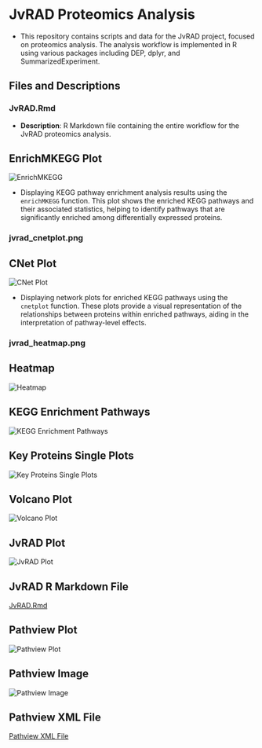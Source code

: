 # JvRAD Proteomics Analysis

- This repository contains scripts and data for the JvRAD project, focused on proteomics analysis. The analysis workflow is implemented in R using various packages including DEP, dplyr, and SummarizedExperiment.

## Files and Descriptions

### JvRAD.Rmd
- **Description**: R Markdown file containing the entire workflow for the JvRAD proteomics analysis.


## EnrichMKEGG Plot

![EnrichMKEGG](enrichMKEGG.png)

- Displaying KEGG pathway enrichment analysis results using the `enrichMKEGG` function. This plot shows the enriched KEGG pathways and their associated statistics, helping to identify pathways that are significantly enriched among differentially expressed proteins.


### jvrad_cnetplot.png
## CNet Plot
![CNet Plot](jvrad_cnetplot.png)

- Displaying network plots for enriched KEGG pathways using the `cnetplot` function. These plots provide a visual representation of the relationships between proteins within enriched pathways, aiding in the interpretation of pathway-level effects.

### jvrad_heatmap.png

## Heatmap
![Heatmap](jvrad_heatmap.png)

## KEGG Enrichment Pathways
![KEGG Enrichment Pathways](jvrad_keggEnrichPathways.png)

## Key Proteins Single Plots
![Key Proteins Single Plots](jvrad_key_protsSinglePlots.png)

## Volcano Plot
![Volcano Plot](jvrad_volcanoPlot.png)

## JvRAD Plot
![JvRAD Plot](jvrad.png)

## JvRAD R Markdown File
[JvRAD.Rmd](JvRAD.Rmd)

## Pathview Plot
![Pathview Plot](mmu05014.pathview.png)

## Pathview Image
![Pathview Image](mmu05014.png)

## Pathview XML File
[Pathview XML File](mmu05014.xml)
